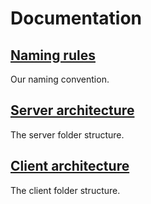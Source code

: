 # Documentation

## [Naming rules](./naming-rules.md)

Our naming convention.

## [Server architecture](./server-architecture.md)

The server folder structure.

## [Client architecture](./client-architecture.md)

The client folder structure.
